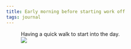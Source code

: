 ```yaml
---
title: Early morning before starting work off
tags: journal
---
```

<figure class="lg:bleed lg:split-aside-1">
<figcaption>Having a quick walk to start into the day.</figcaption>
<img src="/img/journal/IMG_1251D.jpg">
</figure>
